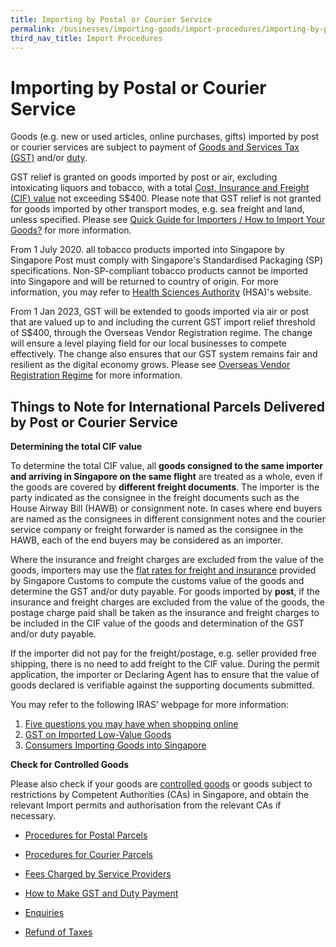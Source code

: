 ```yaml
---
title: Importing by Postal or Courier Service
permalink: /businesses/importing-goods/import-procedures/importing-by-post-or-courier-service/
third_nav_title: Import Procedures
---
```

# Importing by Postal or Courier Service

Goods (e.g. new or used articles, online purchases, gifts) imported by post or courier services are subject to payment of [Goods and Services Tax (GST)](/businesses/valuation-duties-taxes-fees/goods-and-services-tax-gst)  and/or  [duty](/businesses/valuation-duties-taxes-and-fees/duties-and-dutiable-goods).

GST relief is granted on goods imported by post or air, excluding intoxicating liquors and tobacco, with a total  [Cost, Insurance and Freight (CIF) value](/businesses/valuation-duties-taxes-fees/establishing-customs-value-for-imports) not exceeding S$400. Please note that GST relief is not granted for goods imported by other transport modes, e.g. sea freight and land, unless specified. Please see [Quick Guide for Importers / How to Import Your Goods?](/businesses/importing-goods/overview) for more information.

From 1 July 2020. all tobacco products imported into Singapore by Singapore Post must comply with Singapore's Standardised Packaging (SP) specifications. Non-SP-compliant tobacco products cannot be imported into Singapore and will be returned to country of origin. For more information, you may refer to <a href="https://www.hsa.gov.sg/tobacco-regulation/overview">Health Sciences Authority</a> (HSA)'s website.

From 1 Jan 2023, GST will be extended to goods imported via air or post that are valued up to and including the current GST import relief threshold of S$400, through the Overseas Vendor Registration regime. The change will ensure a level playing field for our local businesses to compete effectively. The change also ensures that our GST system remains fair and resilient as the digital economy grows. Please see [Overseas Vendor Registration Regime](https://www.customs.gov.sg/businesses/customs-schemes-licences-framework/iras-schemes/overseas-vendor-registration-regime/) for more information.

## Things to Note for International Parcels Delivered by Post or Courier Service

**Determining the total CIF value**

To determine the total CIF value, all **goods consigned to the same importer and arriving in Singapore on the same flight** are treated as a whole, even if the goods are covered by **different freight documents**. The importer is the party indicated as the consignee in the freight documents such as the House Airway Bill (HAWB) or consignment note. In cases where end buyers are named as the consignees in different consignment notes and the courier service company or freight forwarder is named as the consignee in the HAWB, each of the end buyers may be considered as an importer.

Where the insurance and freight charges are excluded from the value of the goods, importers may use the  [flat rates for freight and insurance](/businesses/valuation-duties-taxes-fees/establishing-customs-value-for-imports/flat-rates-for-freight-and-insurance)  provided by Singapore Customs to compute the customs value of the goods and determine the GST and/or duty payable. For goods imported by **post**, if the insurance and freight charges are excluded from the value of the goods, the postage charge paid shall be taken as the insurance and freight charges to be included in the CIF value of the goods and determination of the GST and/or duty payable.

If the importer did not pay for the freight/postage, e.g. seller provided free shipping, there is no need to add freight to the CIF value. During the permit application, the importer or Declaring Agent has to ensure that the value of goods declared is verifiable against the supporting documents submitted.

You may refer to the following IRAS’ webpage for more information:<br>

1)	[Five questions you may have when shopping online]( https://www.iras.gov.sg/who-we-are/what-we-do/annual-reports-and-publications/taxbytes@iras/gst/5-questions-you-may-have-when-shopping-online)<br>
2)	[GST on Imported Low-Value Goods]( https://www.iras.gov.sg/taxes/goods-services-tax-(gst)/consumers/gst-on-imported-low-value-goods)<br>
3)	[Consumers Importing Goods into Singapore]( https://www.iras.gov.sg/taxes/goods-services-tax-(gst)/consumers/consumers-importing-goods-into-singapore)<br>

**Check for Controlled Goods**

Please also check if your goods are  [controlled goods](/businesses/importing-goods/controlled-and-prohibited-goods-for-import)  or goods subject to restrictions by Competent Authorities (CAs) in Singapore, and obtain the relevant Import permits and authorisation from the relevant CAs if necessary.

-   [Procedures for Postal Parcels](/businesses/importing-goods/import-procedures/importing-by-post-or-courier-service/procedures-for-pp)
    
-   [Procedures for Courier Parcels](/businesses/importing-goods/import-procedures/importing-by-post-or-courier-service/procedures-for-courier-parcels)
    
-   [Fees Charged by Service Providers](/businesses/importing-goods/import-procedures/importing-by-post-or-courier-service/fees-charged-by-sp)
    
-   [How to Make GST and Duty Payment](/businesses/importing-goods/import-procedures/importing-by-post-or-courier-service/gst-and-duty-payment)
    
-   [Enquiries](/businesses/importing-goods/import-procedures/importing-by-post-or-courier-service/enquiries)
    
-   [Refund of Taxes](/businesses/importing-goods/import-procedures/importing-by-post-or-courier-service/refund-of-taxes)
